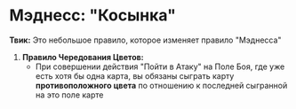 # Мэднесс: "Косынка"

**Твик:** Это небольшое правило, которое изменяет правило "Мэднесса"

1.  **Правило Чередования Цветов:**
    *   При совершении действия "Пойти в Атаку" на Поле Боя, где уже есть хотя бы одна карта, вы обязаны сыграть карту **противоположного цвета** по отношению к последней сыгранной на это поле карте